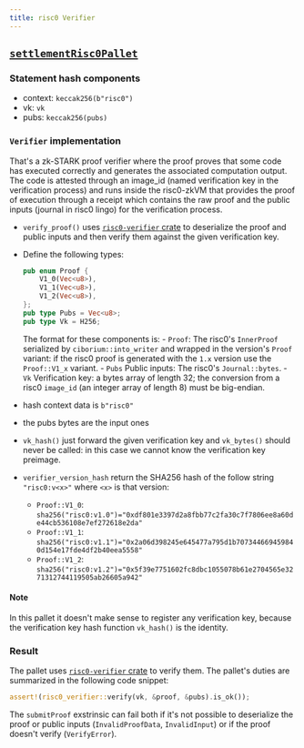 ```yaml
---
title: risc0 Verifier
---
```


## [`settlementRisc0Pallet`](https://github.com/zkVerify/zkVerify/tree/main/verifiers/risc0)

### Statement hash components

- context: `keccak256(b"risc0")`
- vk: `vk`
- pubs: `keccak256(pubs)`

### `Verifier` implementation

That's a zk-STARK proof verifier where the proof proves that some code has executed correctly and generates the associated computation output.
The code is attested through an image_id (named verification key in the verification process) and runs inside the risc0-zkVM that provides
the proof of execution through a receipt which contains the raw proof and the public inputs (journal in risc0 lingo) for the verification process.

- `verify_proof()` uses [`risc0-verifier` crate](https://github.com/HorizenLabs/risc0-verifier/tree/v0.1.0) to deserialize
the proof and public inputs and then verify them against the given verification key.
- Define the following types:

    ```rust
    pub enum Proof {
        V1_0(Vec<u8>),
        V1_1(Vec<u8>),
        V1_2(Vec<u8>),
    };
    pub type Pubs = Vec<u8>;
    pub type Vk = H256;
    ```

    The format for these components is:
      - `Proof`: The risc0's `InnerProof` serialized by `ciborium::into_writer` and wrapped in the version's `Proof` variant: if the risc0 proof is generated with the `1.x` version use the `Proof::V1_x` variant.
      - `Pubs` Public inputs: The risc0's `Journal::bytes`.
      - `Vk` Verification key: a bytes array of length 32; the conversion from a risc0 `image_id` (an integer array of length 8) must be big-endian.
- hash context data is `b"risc0"`
- the pubs bytes are the input ones
- `vk_hash()` just forward the given verification key and `vk_bytes()` should never be called: in this case we cannot know the verification key preimage.
- `verifier_version_hash` return the SHA256 hash of the follow string `"risc0:v<x>"` where `<x>` is that version:
  - `Proof::V1_0`: `sha256("risc0:v1.0")="0xdf801e3397d2a8fbb77c2fa30c7f7806ee8a60de44cb536108e7ef272618e2da"`
  - `Proof::V1_1`: `sha256("risc0:v1.1")="0x2a06d398245e645477a795d1b707344669459840d154e17fde4df2b40eea5558"`
  - `Proof::V1_2`: `sha256("risc0:v1.2")="0x5f39e7751602fc8dbc1055078b61e2704565e3271312744119505ab26605a942"`

#### Note

In this pallet it doesn't make sense to register any verification key, because the verification key hash function
`vk_hash()` is the identity.

### Result

The pallet uses [`risc0-verifier` crate](https://github.com/HorizenLabs/risc0-verifier/tree/v0.4.0) to verify them. The pallet's duties are summarized in the following code snippet:

```rust
assert!(risc0_verifier::verify(vk, &proof, &pubs).is_ok());
```

The `submitProof` exstrinsic can fail both if it's not possible to deserialize the proof or public inputs (`InvalidProofData`,
`InvalidInput`) or if the proof doesn't verify (`VerifyError`).
